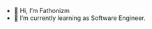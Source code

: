 - 👋 Hi, I’m Fathonizm
- 👀 I’m currently learning as Software Engineer.

<!---
fathonizm/fathonizm is a ✨ special ✨ repository because its `README.md` (this file) appears on your GitHub profile.
You can click the Preview link to take a look at your changes.
--->
